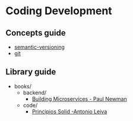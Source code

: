# Coding Development

## Concepts guide

- [semantic-versioning](concepts/semantic-versioning.md)
- [git](concepts/git.md)

## Library guide

- books/
  - backend/
    - [Building Microservices - Paul Newman](books/backend/building-microservices.md)
  - code/
    - [Principios Solid -Antonio Leiva](books/code/principios-solid.md)